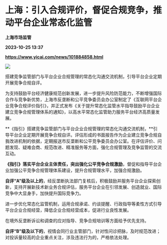 # 上海：引入合规评价，督促合规竞争，推动平台企业常态化监管
**上海市场监管**

**2023-10-25 13:37**

**https://www.yicai.com/news/101884858.html**

![](https://imgcdn.yicai.com/uppics/slides/2023/10/8c5886bc69be97400a35def7c7c2fddf.jpg)

搭建竞争监管部门与平台企业合规管理的常态化沟通交流机制，引导平台企业定期开展竞争合规自评。

为支持鼓励平台经济健康规范创新发展，进一步提升风险防范能力，不断增强国际合作与竞争新优势，上海市反垄断和公平竞争委员会办公室制定了《互联网平台企业竞争合规评价指引》，并正式发布《关于提升常态化监管水平指导鼓励平台企业建立竞争合规管理体系的通知》，以高水平常态化监管助力服务平台经济高质量发展。

**《指引》搭建竞争监管部门与平台企业合规管理的常态化沟通交流机制，**引导平台企业定期开展竞争合规自评。评估形成的书面报告作为企业建立竞争合规自我改进机制的依据，定期报送市反垄断和公平竞争委员会办公室。在评估评价、问题发现、疑难会商、规范改进、精准服务等方面，强化合规管理及竞争监管的交流互动。

**《指引》落实平台企业主体责任，突出强化公平竞争合规激励**，督促和指导平台企业加强公平竞争合规管理体系建设，提升合规管理水平，加强合规激励。

**自评“A”级及以上的**，经反垄断执法部门复核后，积极鼓励并服务平台企业探索创新，支持开展新技术新业务合规评估，服务平台企业在引领发展、创造就业、国际竞争中大显身手，加快提升国际竞争力。

进一步优化常态化监管机制，运用合规承诺、约谈提醒、行政指导等柔性方式引导平台企业合规经营，降低企业合规经营成本，促进行业良性发展。

在境外反垄断诉讼和调查的应对指导、竞争合规培训等方面给予优先支持。

**自评“B”级及以下的**，视情会同行业主管部门，针对性问诊把脉，及时规范改进；对投诉量较高的企业重点关注，涉及违法行为的，严格依法处理。